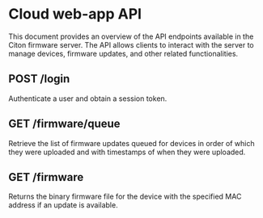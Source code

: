#  Cloud web-app API

This document provides an overview of the API endpoints available in the Citon firmware server. The API allows clients to interact with the server to manage devices, firmware updates, and other related functionalities.

## POST /login
Authenticate a user and obtain a session token.

## GET /firmware/queue
Retrieve the list of firmware updates queued for devices in order of which they were uploaded and with timestamps of when they were uploaded.

## GET /firmware
Returns the binary firmware file for the device with the specified MAC address if an update is available.